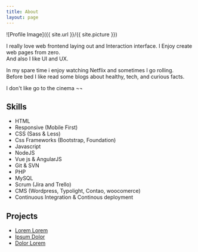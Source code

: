 ```yaml
---
title: About
layout: page
---
```

<div class="some">![Profile Image]({{ site.url }}/{{ site.picture }})</div>

<p>I really love web frontend laying out and Interaction interface.
I Enjoy create web pages from zero. <br>
And also I like UI and UX.</p>

<p>In my spare time i enjoy watching Netflix and sometimes I go rolling. <br> 
Before bed I like read some blogs about healthy, tech, and curious facts.
</p>

<p>I don't like go to the cinema ¬¬</p>

<h2>Skills</h2>

<ul class="skill-list">
	<li>HTML</li>
	<li>Responsive (Mobile First)</li>
	<li>CSS (Sass & Less)</li>
	<li>Css Frameworks (Bootstrap, Foundation)</li>
	<li>Javascript</li>
	<li>NodeJS</li>
	<li>Vue js & AngularJS</li>
	<li>Git & SVN</li>
	<li>PHP</li>
	<li>MySQL</li>
	<li>Scrum (Jira and Trello)</li>
	<li>CMS (Wordpress, Typolight, Contao, woocomerce)</li>
	<li>Continuous Integration & Continous deployment</li>
</ul>

<h2>Projects</h2>

<ul>
	<li><a href="https://github.com/">Lorem Lorem</a></li>
	<li><a href="https://github.com/">Ipsum Dolor</a></li>
	<li><a href="https://github.com/">Dolor Lorem</a></li>
</ul>

